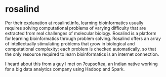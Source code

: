 rosalind
========

Per their explanation at rosalind.info, learning bioinformatics usually requires solving computational problems of varying difficulty that are extracted from real challenges of molecular biology. Rosalind is a platform for learning bioinformatics through problem solving. Rosalind offers an array of intellectually stimulating problems that grow in biological and computational complexity; each problem is checked automatically, so that the only resource required to learn bioinformatics is an internet connection.

I heard about this from a guy I met on 7cupsoftea, an Indian native working for a big data analytics company using Hadoop and Spark.
